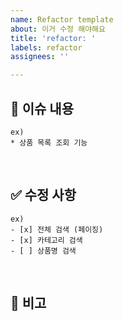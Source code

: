 ```yaml
---
name: Refactor template
about: 이거 수정 해야해요
title: 'refactor: '
labels: refactor
assignees: ''

---
```


## 📝 이슈 내용

```
ex)
* 상품 목록 조회 기능
```

<br>

## ✅ 수정 사항

```
ex)
- [x] 전체 검색 (페이징)
- [x] 카테고리 검색
- [ ] 상품명 검색
```

<br>

## 📌 비고
